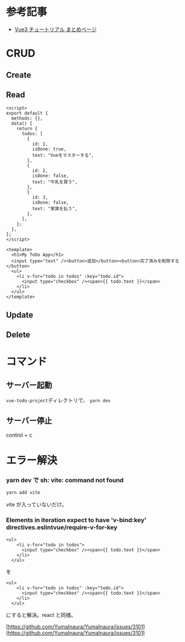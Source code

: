 # 参考記事

- [Vue3 チュートリアル まとめページ](https://qiita.com/TakahiRoyte/items/9033b61a0e528324da4c)

# CRUD

## Create

## Read

```vue
<script>
export default {
  methods: {},
  data() {
    return {
      todos: [
        {
          id: 1,
          isDone: true,
          text: "Vueをマスターする",
        },
        {
          id: 2,
          isDone: false,
          text: "牛乳を買う",
        },
        {
          id: 3,
          isDone: false,
          text: "家賃を払う",
        },
      ],
    };
  },
};
</script>

<template>
  <h1>My ToDo App</h1>
  <input type="text" /><button>追加</button><button>完了済みを削除する</button>
  <ul>
    <li v-for="todo in todos" :key="todo.id">
      <input type="checkbox" /><span>{{ todo.text }}</span>
    </li>
  </ul>
</template>
```

## Update

## Delete

# コマンド

## サーバー起動

`vue-todo-project`ディレクトリで、
`yarn dev`

## サーバー停止

control + c

# エラー解決

### yarn dev で sh: vite: command not found

```sh
yarn add vite
```

vite が入っていないだけ。

### Elements in iteration expect to have 'v-bind:key' directives.eslintvue/require-v-for-key

```vue
<ul>
    <li v-for="todo in todos">
      <input type="checkbox" /><span>{{ todo.text }}</span>
    </li>
  </ul>
```

を

```vue
<ul>
    <li v-for="todo in todos" :key="todo.id">
      <input type="checkbox" /><span>{{ todo.text }}</span>
    </li>
  </ul>
```

にすると解決。react と同様。

[https://github.com/YumaInaura/YumaInaura/issues/3101](https://github.com/YumaInaura/YumaInaura/issues/3101)
